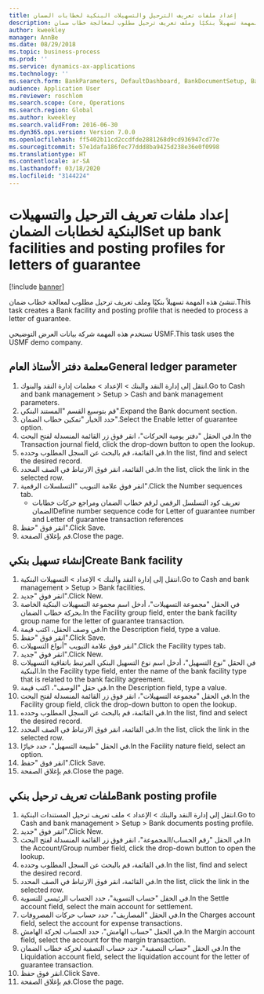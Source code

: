 ```yaml
---
title: إعداد ملفات تعريف الترحيل والتسهيلات البنكية لخطابات الضمان
description: تنشئ هذه المهمة تسهيلاً بنكيًا وملف تعريف ترحيل مطلوب لمعالجة خطاب ضمان.
author: kweekley
manager: AnnBe
ms.date: 08/29/2018
ms.topic: business-process
ms.prod: ''
ms.service: dynamics-ax-applications
ms.technology: ''
ms.search.form: BankParameters, DefaultDashboard, BankDocumentSetup, BankDocumentPosting
audience: Application User
ms.reviewer: roschlom
ms.search.scope: Core, Operations
ms.search.region: Global
ms.author: kweekley
ms.search.validFrom: 2016-06-30
ms.dyn365.ops.version: Version 7.0.0
ms.openlocfilehash: ff5402b11cd2ccdfde2881268d9cd936947cd77e
ms.sourcegitcommit: 57e1dafa186fec77ddd8ba9425d238e36e0f0998
ms.translationtype: HT
ms.contentlocale: ar-SA
ms.lasthandoff: 03/18/2020
ms.locfileid: "3144224"
---
```

# <a name="set-up-bank-facilities-and-posting-profiles-for-letters-of-guarantee"></a><span data-ttu-id="51d9c-103">إعداد ملفات تعريف الترحيل والتسهيلات البنكية لخطابات الضمان</span><span class="sxs-lookup"><span data-stu-id="51d9c-103">Set up bank facilities and posting profiles for letters of guarantee</span></span>

[!include [banner](../../includes/banner.md)]

<span data-ttu-id="51d9c-104">تنشئ هذه المهمة تسهيلاً بنكيًا وملف تعريف ترحيل مطلوب لمعالجة خطاب ضمان.</span><span class="sxs-lookup"><span data-stu-id="51d9c-104">This task creates a Bank facility and posting profile that is needed to process a letter of guarantee.</span></span>



<span data-ttu-id="51d9c-105">تستخدم هذه المهمة شركة بيانات العرض التوضيحي USMF.</span><span class="sxs-lookup"><span data-stu-id="51d9c-105">This task uses the USMF demo company.</span></span> 




## <a name="general-ledger-parameter"></a><span data-ttu-id="51d9c-106">معلمة دفتر الأستاذ العام</span><span class="sxs-lookup"><span data-stu-id="51d9c-106">General ledger parameter</span></span>
1. <span data-ttu-id="51d9c-107">انتقل إلى إدارة النقد والبنك > الإعداد > معلمات إدارة النقد والبنوك.</span><span class="sxs-lookup"><span data-stu-id="51d9c-107">Go to Cash and bank management > Setup > Cash and bank management parameters.</span></span>
2. <span data-ttu-id="51d9c-108">قم بتوسيع القسم "المستند البنكي".</span><span class="sxs-lookup"><span data-stu-id="51d9c-108">Expand the Bank document section.</span></span>
3. <span data-ttu-id="51d9c-109">حدد الخيار "تمكين خطاب الضمان".</span><span class="sxs-lookup"><span data-stu-id="51d9c-109">Select the Enable letter of guarantee option.</span></span>
4. <span data-ttu-id="51d9c-110">في الحقل "دفتر يومية الحركات"، انقر فوق زر القائمة المنسدلة لفتح البحث.</span><span class="sxs-lookup"><span data-stu-id="51d9c-110">In the Transaction journal field, click the drop-down button to open the lookup.</span></span>
5. <span data-ttu-id="51d9c-111">في القائمة، قم بالبحث عن السجل المطلوب وحدده.</span><span class="sxs-lookup"><span data-stu-id="51d9c-111">In the list, find and select the desired record.</span></span>
6. <span data-ttu-id="51d9c-112">في القائمة، انقر فوق الارتباط في الصف المحدد.</span><span class="sxs-lookup"><span data-stu-id="51d9c-112">In the list, click the link in the selected row.</span></span>
7. <span data-ttu-id="51d9c-113">انقر فوق علامة التبويب "التسلسلات الرقمية".</span><span class="sxs-lookup"><span data-stu-id="51d9c-113">Click the Number sequences tab.</span></span>
    * <span data-ttu-id="51d9c-114">تعريف كود التسلسل الرقمي لرقم خطاب الضمان ومراجع حركات خطابات الضمان</span><span class="sxs-lookup"><span data-stu-id="51d9c-114">Define number sequence code for Letter of guarantee number and Letter of guarantee transaction references</span></span>  
8. <span data-ttu-id="51d9c-115">انقر فوق "حفظ".</span><span class="sxs-lookup"><span data-stu-id="51d9c-115">Click Save.</span></span>
9. <span data-ttu-id="51d9c-116">قم بإغلاق الصفحة.</span><span class="sxs-lookup"><span data-stu-id="51d9c-116">Close the page.</span></span>

## <a name="create-bank-facility"></a><span data-ttu-id="51d9c-117">إنشاء تسهيل بنكي</span><span class="sxs-lookup"><span data-stu-id="51d9c-117">Create Bank facility</span></span>
1. <span data-ttu-id="51d9c-118">انتقل إلى إدارة النقد والبنك > الإعداد > التسهيلات البنكية.</span><span class="sxs-lookup"><span data-stu-id="51d9c-118">Go to Cash and bank management > Setup > Bank facilities.</span></span>
2. <span data-ttu-id="51d9c-119">انقر فوق "جديد".</span><span class="sxs-lookup"><span data-stu-id="51d9c-119">Click New.</span></span>
3. <span data-ttu-id="51d9c-120">في الحقل "مجموعة التسهيلات"، أدخل اسم مجموعة التسهيلات البنكية الخاصة بحركة خطاب الضمان.</span><span class="sxs-lookup"><span data-stu-id="51d9c-120">In the Facility group field, enter the bank facility group name for the letter of guarantee transaction.</span></span>
4. <span data-ttu-id="51d9c-121">في وصف الحقل، اكتب قيمة.</span><span class="sxs-lookup"><span data-stu-id="51d9c-121">In the Description field, type a value.</span></span>
5. <span data-ttu-id="51d9c-122">انقر فوق "حفظ".</span><span class="sxs-lookup"><span data-stu-id="51d9c-122">Click Save.</span></span>
6. <span data-ttu-id="51d9c-123">انقر فوق علامة التبويب "أنواع التسهيلات".</span><span class="sxs-lookup"><span data-stu-id="51d9c-123">Click the Facility types tab.</span></span>
7. <span data-ttu-id="51d9c-124">انقر فوق "جديد".</span><span class="sxs-lookup"><span data-stu-id="51d9c-124">Click New.</span></span>
8. <span data-ttu-id="51d9c-125">في الحقل "نوع التسهيل"، أدخل اسم نوع التسهيل البنكي المرتبط باتفاقية التسهيلات البنكية.</span><span class="sxs-lookup"><span data-stu-id="51d9c-125">In the Facility type field, enter the name of the bank facility type that is related to the bank facility agreement.</span></span>
9. <span data-ttu-id="51d9c-126">في حقل "الوصف"، اكتب قيمة.</span><span class="sxs-lookup"><span data-stu-id="51d9c-126">In the Description field, type a value.</span></span>
10. <span data-ttu-id="51d9c-127">في الحقل "مجموعة التسهيلات"، انقر فوق زر القائمة المنسدلة لفتح البحث.</span><span class="sxs-lookup"><span data-stu-id="51d9c-127">In the Facility group field, click the drop-down button to open the lookup.</span></span>
11. <span data-ttu-id="51d9c-128">في القائمة، قم بالبحث عن السجل المطلوب وحدده.</span><span class="sxs-lookup"><span data-stu-id="51d9c-128">In the list, find and select the desired record.</span></span>
12. <span data-ttu-id="51d9c-129">في القائمة، انقر فوق الارتباط في الصف المحدد.</span><span class="sxs-lookup"><span data-stu-id="51d9c-129">In the list, click the link in the selected row.</span></span>
13. <span data-ttu-id="51d9c-130">في الحقل "طبيعة التسهيل"، حدد خيارًا.</span><span class="sxs-lookup"><span data-stu-id="51d9c-130">In the Facility nature field, select an option.</span></span>
14. <span data-ttu-id="51d9c-131">انقر فوق "حفظ".</span><span class="sxs-lookup"><span data-stu-id="51d9c-131">Click Save.</span></span>
15. <span data-ttu-id="51d9c-132">قم بإغلاق الصفحة.</span><span class="sxs-lookup"><span data-stu-id="51d9c-132">Close the page.</span></span>

## <a name="bank-posting-profile"></a><span data-ttu-id="51d9c-133">ملفات تعريف ترحيل بنكي</span><span class="sxs-lookup"><span data-stu-id="51d9c-133">Bank posting profile</span></span>
1. <span data-ttu-id="51d9c-134">انتقل إلى إدارة النقد والبنك > الإعداد > ملف تعريف ترحيل المستندات البنكية.</span><span class="sxs-lookup"><span data-stu-id="51d9c-134">Go to Cash and bank management > Setup > Bank documents posting profile.</span></span>
2. <span data-ttu-id="51d9c-135">انقر فوق "جديد".</span><span class="sxs-lookup"><span data-stu-id="51d9c-135">Click New.</span></span>
3. <span data-ttu-id="51d9c-136">في الحقل "رقم الحساب/المجموعة"، انقر فوق زر القائمة المنسدلة لفتح البحث.</span><span class="sxs-lookup"><span data-stu-id="51d9c-136">In the Account/Group number field, click the drop-down button to open the lookup.</span></span>
4. <span data-ttu-id="51d9c-137">في القائمة، قم بالبحث عن السجل المطلوب وحدده.</span><span class="sxs-lookup"><span data-stu-id="51d9c-137">In the list, find and select the desired record.</span></span>
5. <span data-ttu-id="51d9c-138">في القائمة، انقر فوق الارتباط في الصف المحدد.</span><span class="sxs-lookup"><span data-stu-id="51d9c-138">In the list, click the link in the selected row.</span></span>
6. <span data-ttu-id="51d9c-139">في الحقل "حساب التسوية"، حدد الحساب الرئيسي للتسوية.</span><span class="sxs-lookup"><span data-stu-id="51d9c-139">In the Settle account field, select the main account for settlement.</span></span>
7. <span data-ttu-id="51d9c-140">في الحقل "المصاريف"، حدد حساب حركات المصروفات.</span><span class="sxs-lookup"><span data-stu-id="51d9c-140">In the Charges account field, select the account for expense transactions.</span></span>
8. <span data-ttu-id="51d9c-141">في الحقل "حساب الهامش"، حدد الحساب لحركة الهامش.</span><span class="sxs-lookup"><span data-stu-id="51d9c-141">In the Margin account field, select the account for the margin transaction.</span></span>
9. <span data-ttu-id="51d9c-142">في الحقل "حساب التصفية"، حدد حساب التصفية لحركة خطاب الضمان.</span><span class="sxs-lookup"><span data-stu-id="51d9c-142">In the Liquidation account field, select the liquidation account for the letter of guarantee transaction.</span></span> 
10. <span data-ttu-id="51d9c-143">انقر فوق حفظ.</span><span class="sxs-lookup"><span data-stu-id="51d9c-143">Click Save.</span></span>
11. <span data-ttu-id="51d9c-144">قم بإغلاق الصفحة.</span><span class="sxs-lookup"><span data-stu-id="51d9c-144">Close the page.</span></span>

